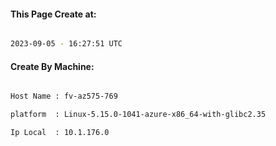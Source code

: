
   
#### This Page Create at:

```bash

2023-09-05 - 16:27:51 UTC

```

#### Create By Machine:

```bash

Host Name : fv-az575-769

platform  : Linux-5.15.0-1041-azure-x86_64-with-glibc2.35

Ip Local  : 10.1.176.0

```

